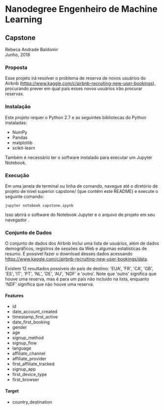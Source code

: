 
# Nanodegree Engenheiro de Machine Learning

## Capstone
Rebeca Andrade Baldomir  
Junho, 2018

### Proposta
Esse projeto irá resolver o problema de reserva de novos usuários do Airbnb (https://www.kaggle.com/c/airbnb-recruiting-new-user-bookings), procurando prever em qual país esses novos usuários irão procurar reservas.

### Instalação
Este projeto requer o Python 2.7 e as seguintes bibliotecas do Python instaladas:
 - NumPy
 - Pandas
 - matplotlib
 - scikit-learn

Também é necessário ter o software instalado para executar um Jupyter Notebook.

### Execução
Em uma janela de terminal ou linha de comando, navegue até o diretório de projeto de nível superior capstone/ (que contém este README) e execute o seguinte comando:

    jupyter notebook capstone.ipynb

Isso abrirá o software do Notebook Jupyter e o arquivo de projeto em seu navegador .

### Conjunto de Dados
O conjunto de dados dos Airbnb inclui uma lista de usuários, além de dados demográficos, registros de sessões da Web e algumas estatísticas de resumo. É possível fazer o download desses dados acessando https://www.kaggle.com/c/airbnb-recruiting-new-user-bookings/data.

Existem 12 resultados possíveis do país de destino: 'EUA', 'FR', 'CA', 'GB', 'ES', 'IT', 'PT', 'NL', 'DE', 'AU', 'NDF' e 'outro'. Note que 'outro' significa que houve uma reserva, mas é para um país não incluído na lista, enquanto 'NDF' significa que não houve uma reserva.

#### Features
-   id
-   date_account_created
-   timestamp_first_active
-   date_first_booking
-   gender
-   age
-   signup_method
-   signup_flow
-   language
-   affiliate_channel
-   affiliate_provider
-   first_affiliate_tracked
-   signup_app
-   first_device_type
-   first_browser

#### Target
-   country_destination
